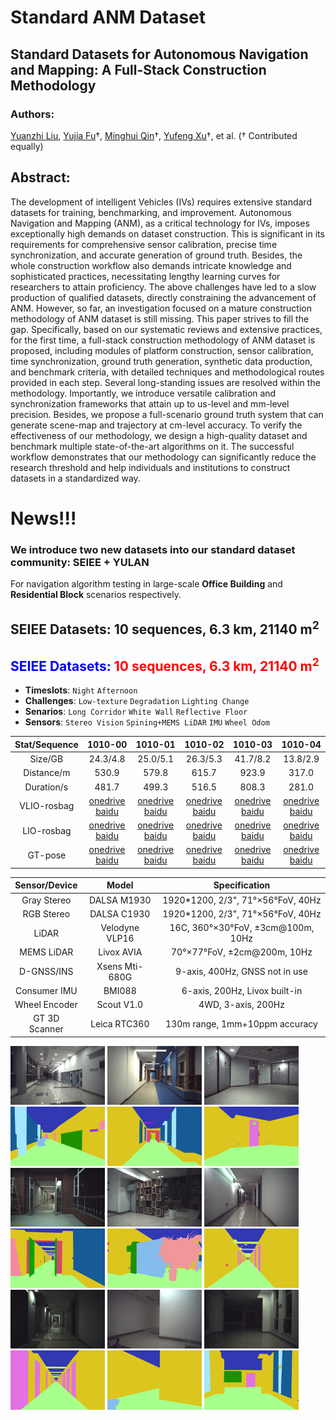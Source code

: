 # Standard ANM Dataset
## Standard Datasets for Autonomous Navigation and Mapping: A Full-Stack Construction Methodology

### Authors: 
[Yuanzhi Liu](https://github.com/lyzrose), [Yujia Fu](https://github.com/yayafu666)†, [Minghui Qin](https://github.com/SJTU-qin)†, [Yufeng Xu](https://github.com/feng15423)†, et al. († Contributed equally)

## Abstract: 
The development of intelligent Vehicles (IVs) requires extensive standard datasets for training, benchmarking, and improvement. Autonomous Navigation and Mapping (ANM), as a critical technology for IVs, imposes exceptionally high demands on dataset construction. This is significant in its requirements for comprehensive sensor calibration, precise time synchronization, and accurate generation of ground truth. Besides, the whole construction workflow also demands intricate knowledge and sophisticated practices, necessitating lengthy learning curves for researchers to attain proficiency. The above challenges have led to a slow production of qualified datasets, directly constraining the advancement of ANM. However, so far, an investigation focused on a mature construction methodology of ANM dataset is still missing. This paper strives to fill the gap. Specifically, based on our systematic reviews and extensive practices, for the first time, a full-stack construction methodology of ANM dataset is proposed, including modules of platform construction, sensor calibration, time synchronization, ground truth generation, synthetic data production, and benchmark criteria, with detailed techniques and methodological routes provided in each step. Several long-standing issues are resolved within the methodology. Importantly, we introduce versatile calibration and synchronization frameworks that attain up to us-level and mm-level precision. Besides, we propose a full-scenario ground truth system that can generate scene-map and trajectory at cm-level accuracy. To verify the effectiveness of our methodology, we design a high-quality dataset and benchmark multiple state-of-the-art algorithms on it. The successful workflow demonstrates that our methodology can significantly reduce the research threshold and help individuals and institutions to construct datasets in a standardized way.

# News!!!
### We introduce two new datasets into our standard dataset community: SEIEE + YULAN
For navigation algorithm testing in large-scale **Office Building** and **Residential Block** scenarios respectively.

## SEIEE Datasets: 10 sequences, 6.3 km, 21140 m<sup>2</sup>
<h2>
  <span style="color:blue;">SEIEE Datasets: </span>
  <span style="color:red;">10 sequences, 6.3 km, 21140 m<sup>2</sup></span>
</h2>

* **Timeslots**: `Night` `Afternoon`
* **Challenges**: `Low-texture` `Degradation` `Lighting Change`
* **Senarios**: `Long Corridor` `White Wall` `Reflective Floor`
* **Sensors**: `Stereo Vision` `Spining+MEMS LiDAR` `IMU` `Wheel Odom`

Stat/Sequence|1010-00|1010-01|1010-02|1010-03|1010-04
:--:|:--:|:--:|:--:|:--:|:--:
Size/GB|24.3/4.8|25.0/5.1|26.3/5.3|41.7/8.2|13.8/2.9
Distance/m|530.9|579.8|615.7|923.9|317.0
Duration/s|481.7|499.3|516.5|808.3|281.0
VLIO-rosbag|[onedrive](https://1drv.ms/u/s!AhiXYfoNKvqcgR8OD_GYDqwF4fUv?e=eZ3tKb) [baidu](https://pan.baidu.com/s/1SsSHVatM52tmVIb9c2JQCA?pwd=sjtu)|[onedrive](https://1drv.ms/u/s!AhiXYfoNKvqcgR5NdkVvv5-jwg9S?e=BpTw3M) [baidu](https://pan.baidu.com/s/1e1nvLn6kNRXW_8ZkAF-DUw?pwd=sjtu)|[onedrive](https://1drv.ms/u/s!AhiXYfoNKvqcgSIMMHWnaIRWOQEh?e=1fTNoL) [baidu](https://pan.baidu.com/s/1LrHyfvJAxyBma82iGaVL7g?pwd=sjtu)|[onedrive](https://1drv.ms/u/s!AhiXYfoNKvqcgSC5ZoiW8ff5VxW1?e=RBOYIK) [baidu](https://pan.baidu.com/s/1NohF3MTXmjfKZNMEn3hVdA?pwd=sjtu)|[onedrive](https://1drv.ms/u/s!AhiXYfoNKvqcgSFxGk-1Y0cnuzGi?e=0L8HcO) [baidu](https://pan.baidu.com/s/1m37eIgWroUVa9jBSDw4NQA?pwd=sjtu)
LIO-rosbag|[onedrive](https://1drv.ms/u/s!AhiXYfoNKvqcgQ_K8PgFz_LvzIiZ?e=PQdgRs) [baidu](https://pan.baidu.com/s/1olc4R9P04dEz8XRQicdWfg?pwd=sjtu)|[onedrive](https://1drv.ms/u/s!AhiXYfoNKvqcgRXMxjKNsiS-zBZ5?e=75pZVv) [baidu](https://pan.baidu.com/s/1dxjVL6SKLWYkGeObFeWyjQ?pwd=sjtu)|[onedrive](https://1drv.ms/u/s!AhiXYfoNKvqcgRd_2k4zpH111fZ8?e=w6xjtp) [baidu](https://pan.baidu.com/s/1rg0p53cHUlwh0HN-hMT70w?pwd=sjtu)|[onedrive](https://1drv.ms/u/s!AhiXYfoNKvqcgRNIbWeKNmQY2WM2?e=5LycAJ) [baidu](https://pan.baidu.com/s/1PIhjam4ld3sIvGiQ6t1bSA?pwd=sjtu)|[onedrive](https://1drv.ms/u/s!AhiXYfoNKvqcgRDbU7qgJKgHbHab?e=94tdSe) [baidu](https://pan.baidu.com/s/1ss1E3gMQeLkF1dYAPgsNEQ?pwd=sjtu)
GT-pose|[onedrive](https://1drv.ms/u/s!AhiXYfoNKvqcgS_Biux3orZVTdMN?e=3cTevn) [baidu](https://pan.baidu.com/s/1w6-pZgiYUuayqVNZ06AjLw?pwd=sjtu)|[onedrive](https://1drv.ms/u/s!AhiXYfoNKvqcgS6Gv7ORcQiXVBGK?e=Y4pNZH) [baidu](https://pan.baidu.com/s/1FZ4B9lHqvmAEp7Bu6sWBHQ?pwd=sjtu)|[onedrive](https://1drv.ms/u/s!AhiXYfoNKvqcgTFNhUa1t8UAwOW-?e=LObN5Z) [baidu](https://pan.baidu.com/s/1KaC7Jv9AIiKbyk4if9aWjw?pwd=sjtu)|[onedrive](https://1drv.ms/u/s!AhiXYfoNKvqcgTIwW7NjK-WwWf4q?e=ocEbf5) [baidu](https://pan.baidu.com/s/1JeRKOwvSYJtVxuQSJL5Z7g?pwd=sjtu)|[onedrive](https://1drv.ms/u/s!AhiXYfoNKvqcgTAY15W3IY99Brww?e=6YuWub) [baidu](https://pan.baidu.com/s/1FRSdtV0A47cnMfL5BcHeBg?pwd=sjtu)

Sensor/Device|Model|Specification
:--:|:--:|:--:
Gray Stereo | DALSA M1930 | 1920*1200, 2/3", 71°×56°FoV, 40Hz
RGB Stereo | DALSA C1930 | 1920*1200, 2/3", 71°×56°FoV, 40Hz
LiDAR | Velodyne VLP16 | 16C, 360°×30°FoV, ±3cm@100m, 10Hz
MEMS LiDAR | Livox AVIA | 70°×77°FoV, ±2cm@200m, 10Hz
D-GNSS/INS | Xsens Mti-680G | 9-axis, 400Hz, GNSS not in use
Consumer IMU | BMI088 | 6-axis, 200Hz, Livox built-in
Wheel Encoder | Scout V1.0 | 4WD, 3-axis, 200Hz
GT 3D Scanner | Leica RTC360 | 130m range, 1mm+10ppm accuracy

<div align="left">
<img src="./pics/photo_pairs/seiee/cam/seiee_rgb_00.jpg" alt="photo" width="30%" />
<img src="./pics/photo_pairs/seiee/cam/seiee_rgb_01.jpg" alt="photo" width="30%" />
<img src="./pics/photo_pairs/seiee/cam/seiee_rgb_02.jpg" alt="photo" width="30%" />
<img src="./pics/photo_pairs/seiee/sem/seiee_sem_00.png" alt="photo" width="30%" />
<img src="./pics/photo_pairs/seiee/sem/seiee_sem_01.png" alt="photo" width="30%" />
<img src="./pics/photo_pairs/seiee/sem/seiee_sem_02.png" alt="photo" width="30%" />
<img src="./pics/photo_pairs/seiee/cam/seiee_rgb_03.jpg" alt="photo" width="30%" />
<img src="./pics/photo_pairs/seiee/cam/seiee_rgb_04.jpg" alt="photo" width="30%" />
<img src="./pics/photo_pairs/seiee/cam/seiee_rgb_05.jpg" alt="photo" width="30%" />
<img src="./pics/photo_pairs/seiee/sem/seiee_sem_03.png" alt="photo" width="30%" />
<img src="./pics/photo_pairs/seiee/sem/seiee_sem_04.png" alt="photo" width="30%" />
<img src="./pics/photo_pairs/seiee/sem/seiee_sem_05.png" alt="photo" width="30%" />
<img src="./pics/photo_pairs/seiee/cam/seiee_rgb_06.jpg" alt="photo" width="30%" />
<img src="./pics/photo_pairs/seiee/cam/seiee_rgb_07.jpg" alt="photo" width="30%" />
<img src="./pics/photo_pairs/seiee/cam/seiee_rgb_08.jpg" alt="photo" width="30%" />
<img src="./pics/photo_pairs/seiee/sem/seiee_sem_06.png" alt="photo" width="30%" />
<img src="./pics/photo_pairs/seiee/sem/seiee_sem_07.png" alt="photo" width="30%" />
<img src="./pics/photo_pairs/seiee/sem/seiee_sem_08.png" alt="photo" width="30%" />
</div>